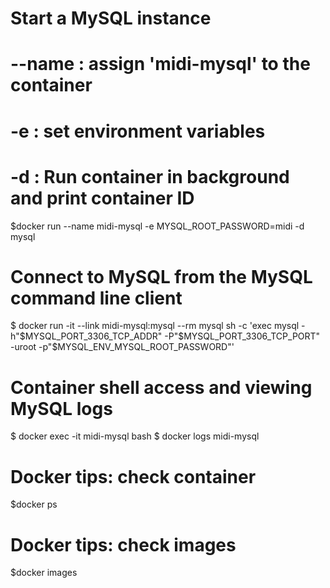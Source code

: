 Start a MySQL instance
====
# --name : assign 'midi-mysql' to the container
# -e : set environment variables
# -d : Run container in background and print container ID
$docker run --name midi-mysql -e MYSQL_ROOT_PASSWORD=midi -d mysql

Connect to MySQL from the MySQL command line client
========
$ docker run -it --link midi-mysql:mysql --rm mysql sh -c 'exec mysql -h"$MYSQL_PORT_3306_TCP_ADDR" -P"$MYSQL_PORT_3306_TCP_PORT" -uroot -p"$MYSQL_ENV_MYSQL_ROOT_PASSWORD"'


Container shell access and viewing MySQL logs
========
$ docker exec -it midi-mysql bash
$ docker logs midi-mysql

Docker tips: check container
======
$docker ps

Docker tips: check images
========
$docker images
